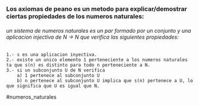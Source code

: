 ### Los axiomas de peano es un metodo para explicar/demostrar ciertas propiedades de los numeros naturales:
###### un sistema de numeros naturales es un par formado por un conjunto y una aplicacion injectiva de N -> N que verifica las siguientes propiedades:
	1.- s es una aplicacion inyectiva.
	2.- existe un unico elemento 1 perteneciente a los numeros naturales ta que s(n) es distinto para todo n perteneciente a N.
	3.- si un subconjunto U de N verifica
		a) 1 pertenece al subconjunto U
		b) n pertenece al subconjunto U implica que s(n) pertenece a U, lo que significa que U es igual que N.

	
#numeros_naturales
